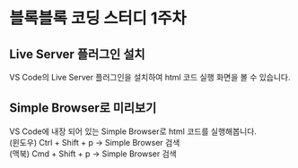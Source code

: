 # 블록블록 코딩 스터디 1주차

## Live Server 플러그인 설치
VS Code의 Live Server 플러그인을 설치하여 html 코드 실행 화면을 볼 수 있습니다.

## Simple Browser로 미리보기
VS Code에 내장 되어 있는 Simple Browser로 html 코드를 실행해봅니다.<br>
(윈도우) Ctrl + Shift + p  -> Simple Browser 검색<br>
(맥북) Cmd + Shift + p  -> Simple Browser 검색<br>
